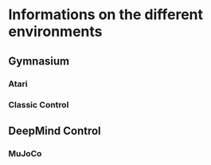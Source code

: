 # Informations on the different environments

## Gymnasium

### Atari

### Classic Control

## DeepMind Control

### MuJoCo
